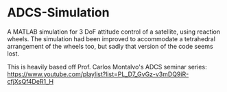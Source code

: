 # ADCS-Simulation
A MATLAB simulation for 3 DoF attitude control of a satellite, using reaction wheels. The simulation had been improved to accommodate a tetrahedral arrangement of the wheels too, but sadly that version of the code seems lost.

This is heavily based off Prof. Carlos Montalvo's ADCS seminar series: https://www.youtube.com/playlist?list=PL_D7_GvGz-v3mDQ9iR-cfjXsQf4DeR1_H
